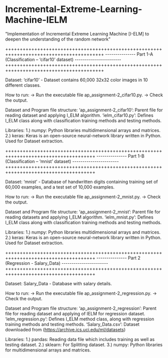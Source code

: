 # Incremental-Extreme-Learning-Machine-IELM
"Implementation of Incremental Extreme Learning Machine [I-ELM] to deepen the understanding of the random network"



++++++++++++++++++++++++++++++++++++++++++++++++++++++++++++++++++++++++++++++++++++++++
--------------- Part 1-A (Classification – ‘cifar10’ dataset) -----------------------
++++++++++++++++++++++++++++++++++++++++++++++++++++++++++++++++++++++++++++++++++++++++


Dataset:
‘cifar10’ - Dataset contains 60,000 32x32 color images in 10 different classes.

How to run:
-> Run the executable file ap_assignment-2_cifar10.py.
-> Check the output.

Dataset and Program file structure:
‘ap_assignment-2_cifar10’: Parent file for reading dataset and applying I_ELM algorithm.
‘ielm_cifar10.py’: Defines I_ELM class along with classification training methods and testing methods.

Libraries:
1.) numpy: Python libraries multidimensional arrays and matrices.
2.) keras: Keras is an open-source neural-network library written in Python. Used for Dataset extraction.






+++++++++++++++++++++++++++++++++++++++++++++++++++++++++++++++++++++++++++++++++++++
--------------- Part 1-B (Classification – ‘mnist’ dataset) -----------------------
+++++++++++++++++++++++++++++++++++++++++++++++++++++++++++++++++++++++++++++++++++++


Dataset:
‘mnist’ - Database of handwritten digits containing training set of 60,000 examples, and a test set of 10,000 examples.

How to run:
-> Run the executable file ap_assignment-2_mnist.py.
-> Check the output.

Dataset and Program file structure:
‘ap_assignment-2_mnist’: Parent file for reading datasets and applying I_ELM algorithm.
‘ielm_mnist.py’: Defines I_ELM class along with classification training methods and testing methods.

Libraries:
1.) numpy: Python libraries multidimensional arrays and matrices.
2.) keras: Keras is an open-source neural-network library written in Python. Used for Dataset extraction.





+++++++++++++++++++++++++++++++++++++++++++++++++++++++++++++++++++++++++++++++++++++
--------------- Part 2 (Regression - Salary_Data) -----------------------
+++++++++++++++++++++++++++++++++++++++++++++++++++++++++++++++++++++++++++++++++++++


Dataset:
Salary_Data - Database with salary details.

How to run:
-> Run the executable file ap_assignment-2_regression.py.
-> Check the output.

Dataset and Program file structure:
‘ap_assignment-2_regression’: Parent file for reading dataset and applying of IELM for regression dataset.
‘ielm_regression.py’: Defines I_ELM method class, along with regression training methods and testing methods.
‘Salary_Data.csv’: Dataset downloaded from (https://archive.ics.uci.edu/ml/datasets)

Libraries:
1.) pandas: Reading data file which includes training as well as testing dataset.
2.) sklearn: For Splitting dataset.
3.) numpy: Python libraries for multidimensional arrays and matrices.
